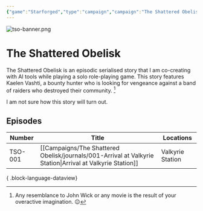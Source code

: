```yaml
---
{"game":"Starforged","type":"campaign","campaign":"The Shattered Obelisk","name":"The Shattered Obelisk","character":"[[wraith|Wraith]]","aliases":["TSO"],"cssclasses":["wide"],"locations":"[[The Ebon Maw]]","dg-publish":true,"title":"The Shattered Obelisk","permalink":"/campaigns/the-shattered-obelisk/","contentClasses":"wide","dgPassFrontmatter":true,"noteIcon":""}
---
```


![tso-banner.png](/img/user/Campaigns/The%20Shattered%20Obelisk/images/tso-banner.png)

# The Shattered Obelisk

The Shattered Obelisk is an episodic serialised story that I am co-creating with AI tools while playing a solo role-playing game. This story features Kaelen Vashti, a bounty hunter who is looking for vengeance against a band of raiders who destroyed their community. [^jw]

[^jw]: Any resemblance to John Wick or any movie is the result of your overactive imagination. 😉

I am not sure how this story will turn out.


## Episodes

| Number  | Title                                                                                                        | Locations        |
| ------- | ------------------------------------------------------------------------------------------------------------ | ---------------- |
| TSO-001 | [[Campaigns/The Shattered Obelisk/journals/001-Arrival at Valkyrie Station\|Arrival at Valkyrie Station]] | Valkyrie Station |

{ .block-language-dataview}





